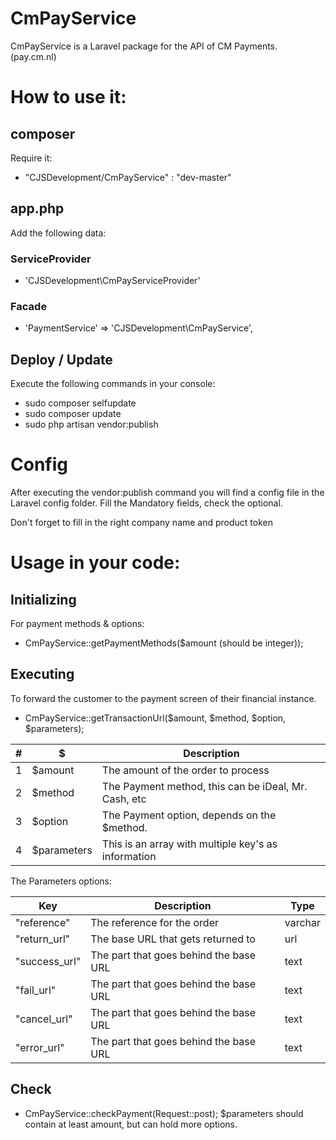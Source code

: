# CmPayService
CmPayService is a Laravel package for the API of CM Payments. (pay.cm.nl)

# How to use it:
## composer
Require it:

- "CJSDevelopment/CmPayService" : "dev-master"

## app.php
Add the following data:
### ServiceProvider
- 'CJSDevelopment\CmPayServiceProvider'

### Facade
- 'PaymentService' => 'CJSDevelopment\CmPayService',

## Deploy / Update
Execute the following commands in your console:
- sudo composer selfupdate
- sudo composer update
- sudo php artisan vendor:publish

# Config
After executing the vendor:publish command you will find a config file in the Laravel config folder. Fill the Mandatory fields, check the optional.

Don't forget to fill in the right company name and product token

# Usage in your code:
## Initializing
For payment methods & options:
- CmPayService::getPaymentMethods($amount (should be integer));

## Executing
To forward the customer to the payment screen of their financial instance.
- CmPayService::getTransactionUrl($amount, $method, $option, $parameters);

| # | $           | Description                                          |
|---|-------------|------------------------------------------------------|
| 1 | $amount     | The amount of the order to process                   |
| 2 | $method     | The Payment method, this can be iDeal, Mr. Cash, etc |
| 3 | $option     | The Payment option, depends on the $method.          |
| 4 | $parameters | This is an array with multiple key's as information  |

The Parameters options:

| Key           	| Description                            	| Type    	|
|---------------	|----------------------------------------	|---------	|
| "reference"   	| The reference for the order            	| varchar 	|
| "return_url"  	| The base URL that gets returned to     	| url     	|
| "success_url" 	| The part that goes behind the base URL 	| text    	|
| "fail_url"    	| The part that goes behind the base URL 	| text    	|
| "cancel_url"  	| The part that goes behind the base URL 	| text    	|
| "error_url"   	| The part that goes behind the base URL 	| text    	|

## Check
- CmPayService::checkPayment(Request::post);
$parameters should contain at least amount, but can hold more options.

